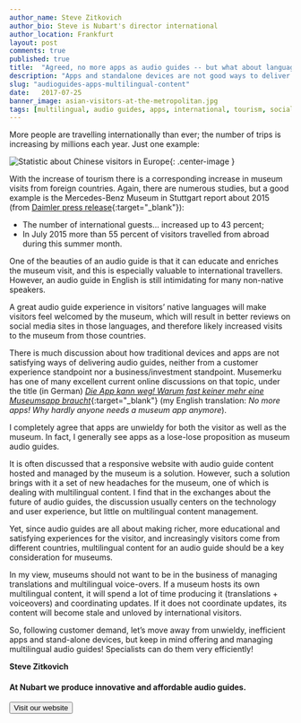 ```yaml
---
author_name: Steve Zitkovich
author_bio: Steve is Nubart's director international
author_location: Frankfurt
layout: post
comments: true
published: true
title:  "Agreed, no more apps as audio guides -- but what about languages?"
description: "Apps and standalone devices are not good ways to deliver audio guides. If a museum wants to encourage visits from international customers, they should offer multilingual audio guides. However, museums should not try to manage multilingual content themselves"
slug: "audioguides-apps-multilingual-content"
date:   2017-07-25
banner_image: asian-visitors-at-the-metropolitan.jpg
tags: [multilingual, audio guides, apps, international, tourism, social media]
---
```


More people are travelling internationally than ever; the number of trips is increasing by millions each year. Just one example:

![Statistic about Chinese visitors in Europe]({{site.baseurl}}/images/posts/chinese-visitors-stats.png){: .center-image }

With the increase of tourism there is a corresponding increase in museum visits from foreign countries. Again, there are numerous studies, but a good example is the Mercedes-Benz Museum in Stuttgart report about 2015 (from [Daimler press release](http://media.daimler.com/marsMediaSite/en/instance/ko/2015---the-year-in-review-Very-strong-increase-in-visitors-to-the-Mercedes-Benz-Museum.xhtml?oid=9919082){:target="_blank"}): 
  
* The number of international guests... increased up to 43 percent; 
* In July 2015 more than 55 percent of visitors travelled from abroad during this summer month. 

<!--more-->

One of the beauties of an audio guide is that it can educate and enriches the museum visit, and this is especially valuable to international travellers. However, an audio guide in English is still intimidating for many non-native speakers.

A great audio guide experience in visitors’ native languages will make visitors feel welcomed by the museum, which will result in better reviews on social media sites in those languages, and therefore likely increased visits to the museum from those countries.

There is much discussion about how traditional devices and apps are not satisfying ways of delivering audio guides, neither from a customer experience standpoint nor a business/investment standpoint. Musemerku has one of many excellent current online discussions on that topic, under the title (in German) [*Die App kann weg! Warum fast keiner mehr eine Museumsapp braucht*](https://musermeku.org/2017/07/19/museumsapp/){:target="_blank"} (my English translation: *No more apps! Why hardly anyone needs a museum app anymore*).

I completely agree that apps are unwieldy for both the visitor as well as the museum. In fact, I generally see apps as a lose-lose proposition as museum audio guides. 

It is often discussed that a responsive website with audio guide content hosted and managed by the museum is a solution. However, such a solution brings with it a set of new headaches for the museum, one of which is dealing with multilingual content. I find that in the exchanges about the future of audio guides, the discussion usually centers on the technology and user experience, but little on multilingual content management.

Yet, since audio guides are all about making richer, more educational and satisfying experiences for the visitor, and increasingly visitors come from different countries, multilingual content for an audio guide should be a key consideration for museums.

In my view, museums should not want to be in the business of managing translations and multilingual voice-overs. If a museum hosts its own multilingual content, it will spend a lot of time producing it (translations + voiceovers) and coordinating updates. If it does not coordinate updates, its content will become stale and unloved by international visitors.

So, following customer demand, let’s move away from unwieldy, inefficient apps and stand-alone devices, but keep in mind offering and managing multilingual audio guides! Specialists can do them very efficiently!

**Steve Zitkovich**


#### At Nubart we produce innovative and affordable audio guides.

<form action="../../../../../">
    <input type="submit" value="Visit our website" />
</form>